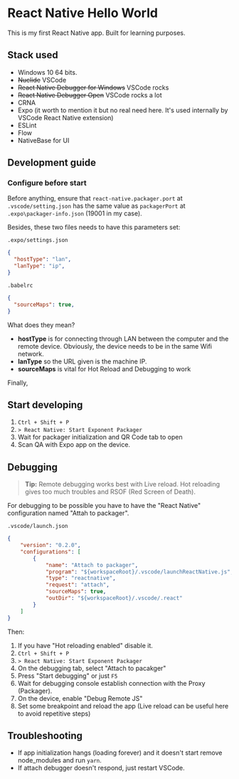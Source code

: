# React Native Hello World

This is my first React Native app. Built for learning purposes.

## Stack used

* Windows 10 64 bits.
* ~~Nuclide~~ VSCode
* ~~React Native Debugger for Windows~~ VSCode rocks
* ~~React Native Debugger Open~~ VSCode rocks a lot
* CRNA
* Expo (it worth to mention it but no real need here. It's used internally by VSCode React Native extension)
* ESLint
* Flow
* NativeBase for UI

## Development guide

### Configure before start

Before anything, ensure that `react-native.packager.port` at `.vscode/setting.json` has the same value as `packagerPort` at `.expo\packager-info.json` (19001 in my case).

Besides, these two files needs to have this parameters set:

`.expo/settings.json`

```json
{
  "hostType": "lan",
  "lanType": "ip",
}
```

`.babelrc`

```json
{
  "sourceMaps": true,
}
```

What does they mean?

* **hostType** is for connecting through LAN between the computer and the remote device. Obviously, the device needs to be in the same Wifi network.
* **lanType** so the URL given is the machine IP.
* **sourceMaps** is vital for Hot Reload and Debugging to work

Finally, 

## Start developing

1. `Ctrl + Shift + P`
1. `> React Native: Start Exponent Packager`
1. Wait for packager initialization and QR Code tab to open
1. Scan QA with Expo app on the device.

## Debugging

> **Tip:** Remote debugging works best with Live reload. Hot reloading gives too much troubles and RSOF (Red Screen of Death).

For debugging to be possible you have to have the "React Native" configuration named "Attah to packager".

`.vscode/launch.json`

```json
{
    "version": "0.2.0",
    "configurations": [
        {
            "name": "Attach to packager",
            "program": "${workspaceRoot}/.vscode/launchReactNative.js",
            "type": "reactnative",
            "request": "attach",
            "sourceMaps": true,
            "outDir": "${workspaceRoot}/.vscode/.react"
        }
    ]
}
```

Then:

1. If you have "Hot reloading enabled" disable it.
1. `Ctrl + Shift + P`
1. `> React Native: Start Exponent Packager`
1. On the debugging tab, select "Attach to pacakger"
1. Press "Start debugging" or just `F5`
1. Wait for debugging console establish connection with the Proxy (Packager).
1. On the device, enable "Debug Remote JS"
1. Set some breakpoint and reload the app (Live reload can be useful here to avoid repetitive steps)

## Troubleshooting

* If app initialization hangs (loading forever) and it doesn't start remove node_modules and run `yarn`.
* If attach debugger doesn't respond, just restart VSCode.
